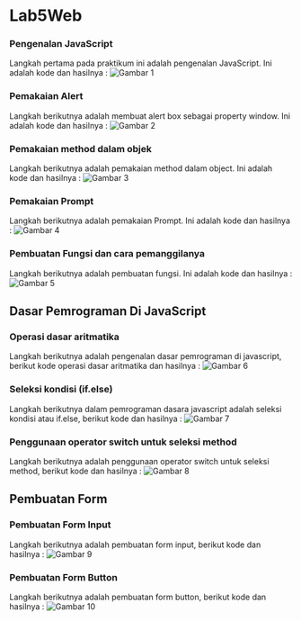 # Lab5Web
### Pengenalan JavaScript
Langkah pertama pada praktikum ini adalah pengenalan JavaScript. Ini adalah kode dan hasilnya :
![Gambar 1](screenshoot/ss1.png)
### Pemakaian Alert 
Langkah berikutnya adalah membuat alert box sebagai property window. Ini adalah kode dan hasilnya :
![Gambar 2](screenshoot/ss2.png)
### Pemakaian method dalam objek
Langkah berikutnya adalah pemakaian method dalam object. Ini adalah kode dan hasilnya :
![Gambar 3](screenshoot/ss3.png)
### Pemakaian Prompt 
Langkah berikutnya adalah pemakaian Prompt. Ini adalah kode dan hasilnya :
![Gambar 4](screenshoot/ss4.png)
### Pembuatan Fungsi dan cara pemanggilanya
Langkah berikutnya adalah pembuatan fungsi. Ini adalah kode dan hasilnya :
![Gambar 5](screenshoot/ss5.png)
## Dasar Pemrograman Di JavaScript
### Operasi dasar aritmatika
Langkah berikutnya adalah pengenalan dasar pemrograman di javascript, berikut kode operasi dasar aritmatika dan hasilnya :
![Gambar 6](screenshoot/ss6.png)
### Seleksi kondisi (if.else)
Langkah berikutnya dalam pemrograman dasara javascript adalah seleksi kondisi atau if.else, berikut kode dan hasilnya :
![Gambar 7](screenshoot/ss7.png)
### Penggunaan operator switch untuk seleksi method
Langkah berikutnya adalah penggunaan operator switch untuk seleksi method, berikut kode dan hasilnya :
![Gambar 8](screenshoot/ss8.png)
## Pembuatan Form
### Pembuatan Form Input
Langkah berikutnya adalah pembuatan form input, berikut kode dan hasilnya :
![Gambar 9](screenshoot/ss9.png)
### Pembuatan Form Button
Langkah berikutnya adalah pembuatan form button, berikut kode dan hasilnya :
![Gambar 10](screenshoot/ss10.png)